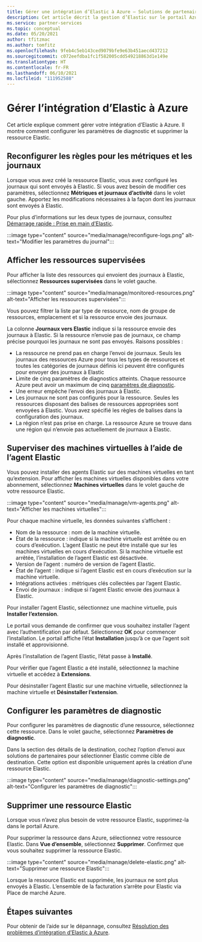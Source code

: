 ```yaml
---
title: Gérer une intégration d’Elastic à Azure – Solutions de partenaires Azure
description: Cet article décrit la gestion d’Elastic sur le portail Azure. Comment configurer les paramètres de diagnostic et supprimer la ressource.
ms.service: partner-services
ms.topic: conceptual
ms.date: 05/20/2021
author: tfitzmac
ms.author: tomfitz
ms.openlocfilehash: 9feb4c5eb143ced9079bfe9e63b451aecd437212
ms.sourcegitcommit: c072eefdba1fc1f582005cdd549218863d1e149e
ms.translationtype: HT
ms.contentlocale: fr-FR
ms.lasthandoff: 06/10/2021
ms.locfileid: "111952588"
---
```

# <a name="manage-the-elastic-integration-with-azure"></a>Gérer l’intégration d’Elastic à Azure

Cet article explique comment gérer votre intégration d’Elastic à Azure. Il montre comment configurer les paramètres de diagnostic et supprimer la ressource Elastic.

## <a name="reconfigure-rules-for-metrics-and-logs"></a>Reconfigurer les règles pour les métriques et les journaux

Lorsque vous avez créé la ressource Elastic, vous avez configuré les journaux qui sont envoyés à Elastic. Si vous avez besoin de modifier ces paramètres, sélectionnez **Métriques et journaux d’activité** dans le volet gauche. Apportez les modifications nécessaires à la façon dont les journaux sont envoyés à Elastic.

Pour plus d’informations sur les deux types de journaux, consultez [Démarrage rapide : Prise en main d’Elastic](create.md).

:::image type="content" source="media/manage/reconfigure-logs.png" alt-text="Modifier les paramètres du journal":::

## <a name="view-monitored-resources"></a>Afficher les ressources supervisées

Pour afficher la liste des ressources qui envoient des journaux à Elastic, sélectionnez **Ressources supervisées** dans le volet gauche.

:::image type="content" source="media/manage/monitored-resources.png" alt-text="Afficher les ressources supervisées":::

Vous pouvez filtrer la liste par type de ressource, nom de groupe de ressources, emplacement et si la ressource envoie des journaux.

La colonne **Journaux vers Elastic** indique si la ressource envoie des journaux à Elastic. Si la ressource n’envoie pas de journaux, ce champ précise pourquoi les journaux ne sont pas envoyés. Raisons possibles :

* La ressource ne prend pas en charge l’envoi de journaux. Seuls les journaux des ressources Azure pour tous les types de ressources et toutes les catégories de journaux définis ici peuvent être configurés pour envoyer des journaux à Elastic
* Limite de cinq paramètres de diagnostics atteints. Chaque ressource Azure peut avoir un maximum de cinq [paramètres de diagnostic](../../azure-monitor/essentials/diagnostic-settings.md).
* Une erreur empêche l’envoi des journaux à Elastic.
* Les journaux ne sont pas configurés pour la ressource. Seules les ressources disposant des balises de ressources appropriées sont envoyées à Elastic. Vous avez spécifié les règles de balises dans la configuration des journaux. 
* La région n’est pas prise en charge. La ressource Azure se trouve dans une région qui n’envoie pas actuellement de journaux à Elastic. 

## <a name="monitor-virtual-machines-using-elastic-agent"></a>Superviser des machines virtuelles à l’aide de l’agent Elastic

Vous pouvez installer des agents Elastic sur des machines virtuelles en tant qu’extension. Pour afficher les machines virtuelles disponibles dans votre abonnement, sélectionnez **Machines virtuelles** dans le volet gauche de votre ressource Elastic.

:::image type="content" source="media/manage/vm-agents.png" alt-text="Afficher les machines virtuelles":::

Pour chaque machine virtuelle, les données suivantes s’affichent :

* Nom de la ressource : nom de la machine virtuelle.
* État de la ressource : indique si la machine virtuelle est arrêtée ou en cours d’exécution. L’agent Elastic ne peut être installé que sur les machines virtuelles en cours d’exécution. Si la machine virtuelle est arrêtée, l’installation de l’agent Elastic est désactivée.
* Version de l’agent : numéro de version de l’agent Elastic.
* État de l’agent : indique si l’agent Elastic est en cours d’exécution sur la machine virtuelle.
* Intégrations activées : métriques clés collectées par l’agent Elastic.
* Envoi de journaux : indique si l’agent Elastic envoie des journaux à Elastic.

Pour installer l’agent Elastic, sélectionnez une machine virtuelle, puis **Installer l’extension**.

Le portail vous demande de confirmer que vous souhaitez installer l’agent avec l’authentification par défaut. Sélectionnez **OK** pour commencer l’installation. Le portail affiche l’état **Installation** jusqu’à ce que l’agent soit installé et approvisionné.

Après l’installation de l’agent Elastic, l’état passe à **Installé**.

Pour vérifier que l’agent Elastic a été installé, sélectionnez la machine virtuelle et accédez à **Extensions**.

Pour désinstaller l’agent Elastic sur une machine virtuelle, sélectionnez la machine virtuelle et **Désinstaller l’extension**.

## <a name="configure-diagnostic-settings"></a>Configurer les paramètres de diagnostic

Pour configurer les paramètres de diagnostic d’une ressource, sélectionnez cette ressource. Dans le volet gauche, sélectionnez **Paramètres de diagnostic**. 

Dans la section des détails de la destination, cochez l’option d’envoi aux solutions de partenaires pour sélectionner Elastic comme cible de destination. Cette option est disponible uniquement après la création d’une ressource Elastic.

:::image type="content" source="media/manage/diagnostic-settings.png" alt-text="Configurer les paramètres de diagnostic":::

## <a name="delete-elastic-resource"></a>Supprimer une ressource Elastic

Lorsque vous n’avez plus besoin de votre ressource Elastic, supprimez-la dans le portail Azure.

Pour supprimer la ressource dans Azure, sélectionnez votre ressource Elastic. Dans **Vue d’ensemble**, sélectionnez **Supprimer**. Confirmez que vous souhaitez supprimer la ressource Elastic.

:::image type="content" source="media/manage/delete-elastic.png" alt-text="Supprimer une ressource Elastic":::

Lorsque la ressource Elastic est supprimée, les journaux ne sont plus envoyés à Elastic. L’ensemble de la facturation s’arrête pour Elastic via Place de marché Azure.

## <a name="next-steps"></a>Étapes suivantes

Pour obtenir de l’aide sur le dépannage, consultez [Résolution des problèmes d’intégration d’Elastic à Azure](troubleshoot.md).